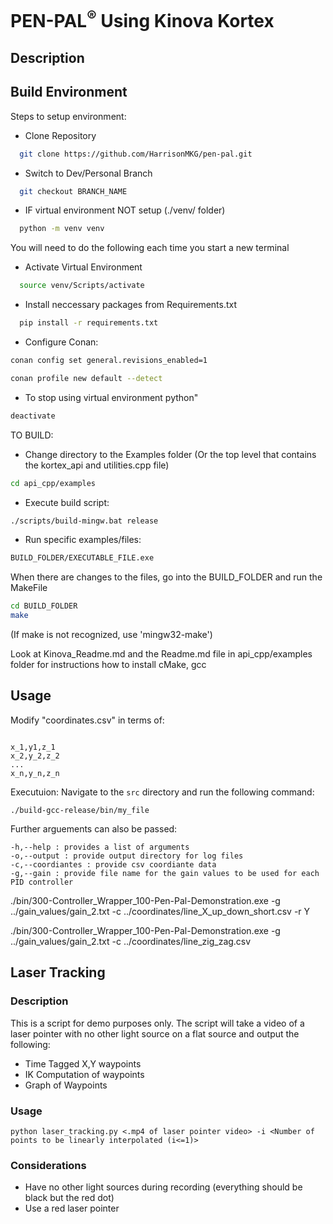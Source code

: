 <h1>PEN-PAL<sup>®</sup> Using Kinova Kortex </h1>
<h2>Description</h2>

<h2>Build Environment</h2>
Steps to setup environment:

+ Clone Repository 

```sh
  git clone https://github.com/HarrisonMKG/pen-pal.git
```

+ Switch to Dev/Personal Branch 
```sh
  git checkout BRANCH_NAME
```

+ IF virtual environment NOT setup (./venv/ folder) 
```sh
  python -m venv venv 
```

You will need to do the following each time you start a new terminal
+ Activate Virtual Environment 
```sh
  source venv/Scripts/activate 
```
+ Install neccessary packages from Requirements.txt 
```sh
  pip install -r requirements.txt 
```
+ Configure Conan:
```sh
conan config set general.revisions_enabled=1

conan profile new default --detect
```

+ To stop using virtual environment python"
```sh
deactivate 
```


TO BUILD:
+ Change directory to the Examples folder (Or the top level that contains the kortex_api and utilities.cpp file)
```sh
cd api_cpp/examples
```
+ Execute build script:
```sh
./scripts/build-mingw.bat release
```

+ Run specific examples/files:
```sh
BUILD_FOLDER/EXECUTABLE_FILE.exe
```

When there are changes to the files, go into the BUILD_FOLDER and run the MakeFile
```sh
cd BUILD_FOLDER
make
```
(If make is not recognized, use 'mingw32-make')

Look at Kinova_Readme.md and the Readme.md file in api_cpp/examples folder for instructions how to install cMake, gcc

<h2>Usage</h2>

Modify "coordinates.csv" in terms of:

```

x_1,y1,z_1
x_2,y_2,z_2
...
x_n,y_n,z_n
```

Executuion:
Navigate to the `src` directory and run the following command:
```
./build-gcc-release/bin/my_file
```
Further arguements can also be passed:
```
-h,--help : provides a list of arguments
-o,--output : provide output directory for log files
-c,--coordiantes : provide csv coordiante data
-g,--gain : provide file name for the gain values to be used for each PID controller

```

./bin/300-Controller_Wrapper_100-Pen-Pal-Demonstration.exe  -g ../gain_values/gain_2.txt -c ../coordinates/line_X_up_down_short.csv -r Y

./bin/300-Controller_Wrapper_100-Pen-Pal-Demonstration.exe  -g ../gain_values/gain_2.txt -c ../coordinates/line_zig_zag.csv


## Laser Tracking
### Description
This is a script for demo purposes only. The script will take a video of a laser pointer with no other light source on a flat source and output the following:
- Time Tagged X,Y waypoints
- IK Computation of waypoints
- Graph of Waypoints
### Usage
`python laser_tracking.py <.mp4 of laser pointer video> -i <Number of points to be linearly interpolated (i<=1)>`
### Considerations
- Have no other light sources during recording (everything should be black but the red dot)
- Use a red laser pointer
